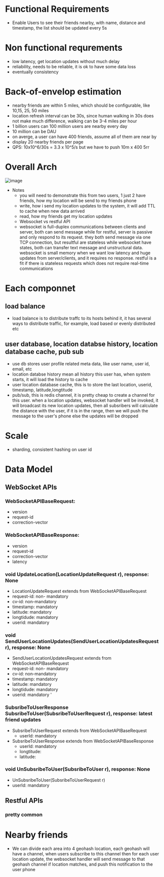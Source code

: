 # Functional Requirements
- Enable Users to see their friends nearby, with name, distance and timestamp, the list should be updated every 5s
# Non functional requrements
- low latency, get location updates without much delay
- reliability, needs to be reliable, it is ok to have some data loss 
- eventually consistency 
# Back-of-envelop estimation 
- nearby friends are within 5 miles, which should be configurable, like 10,15, 25, 50 miles
- location refresh interval can be 30s, since human walking in 30s does not make much difference, walking can be 3-4 miles per hour
- 1 billion users can 100 million users are nearby every day
- 10 million can be DAU
- on averge, a user can have 400 friends, assume all of them are near by 
- display 20 nearby friends per page
- QPS: 10x10^6/30s = 3.3 x 10^5/s but we have to push 10m x 400 5rr

# Overall Arch
![image](https://user-images.githubusercontent.com/19477057/235701187-ac757775-585e-4fb0-98a6-24e406713059.png)

- Notes 
  - you will need to demonstrate this from two users, 1 just 2 have friends, how my location will be send to my friends phone
  - write, how i send my location updates to the system, it will add TTL to cache when new data arrived 
  - read, how my friends get my location updates
  - Websocket vs restful API
  - websocket is full-duplex communications between clients and server, both  can send message while for restful, server is passive and only respond to its request. they both send message via one TCP connection, but resultful are stateless while websocket have states, both can transfer text message and unstructural data. websocket is small memory when we want low latency and huge updates from server/clients, and it requires no response. restful is a fit if there is stateless requests which does not require real-time communications
# Each componnet
## load balance 
- load balance is to distribute traffc to its hosts behind it, it has several ways to distribute traffic, for example, load based or evenly distributed etc
## user database, location databse history, location database cache, pub sub
- use db stores user profile related meta data, like user name, user id, email, etc
- location databse history mean all history this user has, when system starts, it will load the history to cache 
- user location database cache, this is to store the last location, userid, timestamp, latitude,longtitude 
- pub/sub, this is redis channel, it is pretty cheap to create a channel for this user. when a location updates, websocket handler will be invoked, it will broadcast its new location updates, then all subsribers will calculate the distance with the user, if it is in the range, then we will push the message to the user's phone else the updates will be dropped
# Scale 
- sharding, consistent hashing on user id
# Data Model 
## WebSocket APIs
### WebSocketAPIBaseRequest:
- version
- request-id
- correction-vector 
### WebSocketAPIBaseResponse:
- version
- request-id
- correction-vector 
- latency 
### void UpdateLocation(LocationUpdateRequest r), response: None 
-  LocationUpdateRequest extends from WebSocketAPIBaseRequest
  - request-id: non- mandatory 
  - cv-id: non-mandatory 
  - timestamp: mandatory 
  - latitude: mandatory 
  - longtidude: mandatory 
  - userid: mandatory 
### void SendUserLocationUpdates(SendUserLocationUpdatesRequest r), response: None 
-  SendUserLocationUpdatesRequest extends from WebSocketAPIBaseRequest
  - request-id: non- mandatory 
  - cv-id: non-mandatory 
  - timestamp: mandatory 
  - latitude: mandatory 
  - longtidude: mandatory 
  - userid: mandatory '
### SubsribeToUserResponse SubsribeToUser(SubsribeToUserRequest r), response: latest friend updates
- SubsribeToUserRequest extends from WebSocketAPIBaseRequest
  - userId: mandatory 
- SubsribeToUserResponse extends from WebSocketAPIBaseResponse
  - userId: mandatory
  - longtitude: 
  - latitude: 
### void UnSubsribeToUser(SubsribeToUser r), response: None 
-  UnSubsribeToUser(SubsribeToUserRequest r)
  - userId: mandatory     
## Restful APIs
### pretty common 
     

# Nearby friends
- We can divide each area into 4 geohash location, each geohash will have a channel, when users subscribe to this channel then for each user location update, the websocket handler will send message to that geohash channel if location matches, and push this notification to the user phone 





